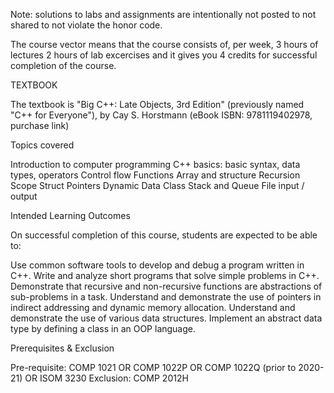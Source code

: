 Note: solutions to labs and assignments are intentionally not posted to not shared to not violate the honor code.

The course vector means that the course consists of, per week,
3 hours of lectures
2 hours of lab excercises
and it gives you 4 credits for successful completion of the course.



TEXTBOOK

The textbook is "Big C++: Late Objects, 3rd Edition" (previously named "C++ for Everyone"), by Cay S. Horstmann (eBook ISBN: 9781119402978, purchase link)

Topics covered

Introduction to computer programming
C++ basics: basic syntax, data types, operators
Control flow
Functions
Array and structure
Recursion
Scope
Struct
Pointers
Dynamic Data
Class
Stack and Queue
File input / output


Intended Learning Outcomes

On successful completion of this course, students are expected to be able to:

Use common software tools to develop and debug a program written in C++.
Write and analyze short programs that solve simple problems in C++.
Demonstrate that recursive and non-recursive functions are abstractions of sub-problems in a task.
Understand and demonstrate the use of pointers in indirect addressing and dynamic memory allocation.
Understand and demonstrate the use of various data structures.
Implement an abstract data type by defining a class in an OOP language.


Prerequisites & Exclusion

Pre-requisite: COMP 1021 OR COMP 1022P OR COMP 1022Q (prior to 2020-21) OR ISOM 3230
Exclusion: COMP 2012H

